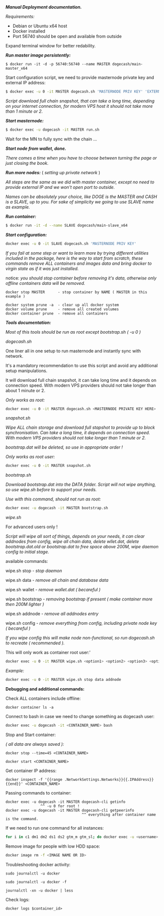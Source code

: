 **_Manual Deployment documentation._**

_Requirements:_

* Debian or Ubuntu x64 host
* Docker installed
* Port 56740 should be open and available from outside

Expand terminal window for better redability.

**_Run master image persistently:_**

```docker
$ docker run -it -d -p 56740:56740 --name MASTER dogecash/main-master_x64
```

Start configuration script, we need to provide masternode private key and external IP address:

```bash
$ docker exec -u 0 -it MASTER dogecash.sh 'MASTERNODE PRIV KEY' 'EXTERNAL IP'
```

_Script download full chain snapshot, that can take a long time, depending on your internet connection, for modern VPS host it should not take more than 1 minute or 2._

**_Start masternode:_**

```bash
$ docker exec -u dogecash -it MASTER run.sh
```

Wait for the MN to fully sync with the chain ...

**_Start node from wallet, done._**

_There comes a time when you have to choose between turning the page or just closing the book._

**_Run more nodes:_** ( _setting up private network_ )

_All steps are the same as we did with master container, except no need to provide external IP and we won't open port to outside._

_Names can be absolutely your choice, like DOGE is the MASTER and CASH is a SLAVE, up to you. For sake of simplicity we going to use SLAVE name as example._

**_Run container:_**

```bash
$ docker run -it -d --name SLAVE dogecash/main-slave_x64
```

**_Start configuration:_**

```bash
docker exec -u 0 -it SLAVE dogecash.sh 'MASTERNODE PRIV KEY'
```

_If you fail at some step or want to learn more by trying different utilities included in the package, here is the way to start from scratch, these commands remove ALL containers and images data and bring docker to virgin state as if it was just installed._

notice: _you should stop container before removing it's data, otherwise only offline containers data will be removed._

```
docker stop MASTER      - stop container by NAME ( MASTER in this example )

docker system prune -a  - clear up all docker system
docker volume prune     - remove all created volumes
docker container prune  - remove all containers
```

**_Tools documentation:_**

_Most of this tools should be run as root except bootstrap.sh ( -u 0 )_

_dogecash.sh_

One liner all in one setup to run masternode and instantly sync with network.

It's a mandatory recommendation to use this script and avoid any additional setup manipulations.

It will download full chain snapshot, it can take long time and it depends on connection speed. With modern VPS providers should not take longer than about 1 minute or 2.

_Only works as root:_

```bash
docker exec -u 0 -it MASTER dogecash.sh <MASTERNODE PRIVATE KEY HERE>
```

_snapshot.sh_

_Wipe ALL chain storage and download full stapshot to provide up to block synchronisation. Can take a long time, it depends on connection speed. With modern VPS providers should not take longer than 1 minute or 2._

_bootstrap.dat will be deleted, so use in appropriate order !_

_Only works as root user:_

```bash
docker exec -u 0 -it MASTER snapshot.sh
```

_bootstrap.sh_

_Download bootstrap.dat into the DATA folder. Script will not wipe anything, so use wipe.sh before to support your needs._

_Use with this command, should not run as root:_

```bash
docker exec -u dogecash -it MASTER bootstrap.sh
```

_wipe.sh_

For advanced users only !

_Script will wipe all sort of things, depends on your needs, it can clear addnodes from config, wipe all chain data, delete wllet.dat, delete bootstrap.dat.old or bootstrap.dat to free space above 200M, wipe daemon config to initial stage._

available commands:

wipe.sh stop - _stop daemon_

wipe.sh data - _remove all chain and database data_

wipe.sh wallet - _remove wallet.dat ( becareful )_

wipe.sh bootstrap - _removing bootstrap if present ( make container more then 200M lighter )_

wipe.sh addnode - _remove all addnodes entry_

wipe.sh config - _remove everything from config, including private node key ( becareful )_

_If you wipe config this will make node non-functional, so run dogecash.sh to recreate ( recommended )._

This will only work as container root user:'

```bash
docker exec -u 0 -it MASTER wipe.sh <option1> <option2> <option3> <option4> ...
```

_Example:_

```bash
docker exec -u 0 -it MASTER wipe.sh stop data addnode
```

**Debugging and additional commands:**

Check ALL containers include offline:

```docker
docker container ls -a
```

Connect to bash in case we need to change something as dogecash user:

```bash
docker exec -u dogecash -it <CONTAINER_NAME> bash
```

Stop and Start container:

_( all data are always saved ):_

```docker
docker stop --time=45 <CONTAINER_NAME>

docker start <CONTAINER_NAME>
```

Get container IP address:

```docker
docker inspect -f '{{range .NetworkSettings.Networks}}{{.IPAddress}}{{end}}' <CONTAINER_NAME>
```

Passing commands to container:

```docker
docker exec -u dogecash -it MASTER dogecash-cli getinfo
                ^^ -u 0 for root !
docker exec -u dogecash -it MASTER dogecash-cli getpeerinfo
                                   ^^ everything after container name is the command.
```

If we need to run one command for all instances:

```bash
for i in c1 dm1 dm2 ds1 ds2 gtm_m gtm_sl; do docker exec -u <username> -it $i /bin/bash -c "whatever we need to do"; done
```

Remove image for people with low HDD space:

```bash
docker image rm -f <IMAGE NAME OR ID>
```

Troubleshooting docker activity:

```docker
sudo journalctl -u docker

sudo journalctl -u docker -f

journalctl -xn -u docker | less
```

Check logs:

```docker
docker logs $container_id>
```
